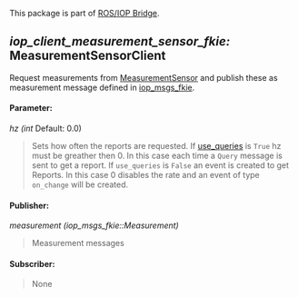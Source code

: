 This package is part of [ROS/IOP Bridge](https://github.com/fkie/iop_core/blob/master/README.md).


## _iop_client_measurement_sensor_fkie:_ MeasurementSensorClient

Request measurements from [MeasurementSensor](https://github.com/fkie/iop_sensing/blob/master/iop_measurement_sensor_fkie/README.md) and publish these as measurement message defined in [iop_msgs_fkie](https://github.com/fkie/iop_core/tree/master/iop_msgs_fkie).

#### Parameter:

_hz (int_ Default: 0.0)

> Sets how often the reports are requested. If [use_queries](https://github.com/fkie/iop_core/blob/master/doc/iop_core_packages.md#parameter) is ```True``` hz must be greather then 0. In this case each time a ```Query``` message is sent to get a report. If ```use_queries``` is ```False``` an event is created to get Reports. In this case 0 disables the rate and an event of type ```on_change``` will be created.

#### Publisher:

_measurement (iop_msgs_fkie::Measurement)_

> Measurement messages

#### Subscriber:

> None
